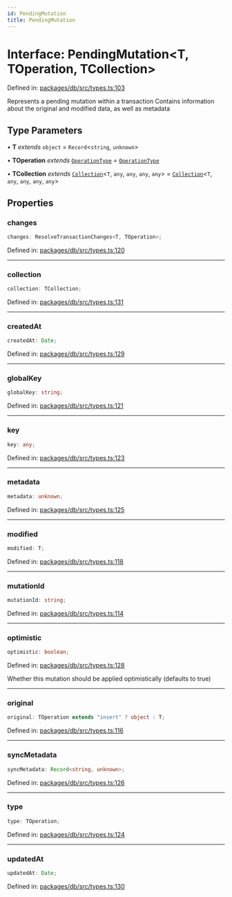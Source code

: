 ```yaml
---
id: PendingMutation
title: PendingMutation
---
```


<!-- DO NOT EDIT: this page is autogenerated from the type comments -->

# Interface: PendingMutation\<T, TOperation, TCollection\>

Defined in: [packages/db/src/types.ts:103](https://github.com/TanStack/db/blob/main/packages/db/src/types.ts#L103)

Represents a pending mutation within a transaction
Contains information about the original and modified data, as well as metadata

## Type Parameters

• **T** *extends* `object` = `Record`\<`string`, `unknown`\>

• **TOperation** *extends* [`OperationType`](../../type-aliases/operationtype.md) = [`OperationType`](../../type-aliases/operationtype.md)

• **TCollection** *extends* [`Collection`](../collection.md)\<`T`, `any`, `any`, `any`, `any`\> = [`Collection`](../collection.md)\<`T`, `any`, `any`, `any`, `any`\>

## Properties

### changes

```ts
changes: ResolveTransactionChanges<T, TOperation>;
```

Defined in: [packages/db/src/types.ts:120](https://github.com/TanStack/db/blob/main/packages/db/src/types.ts#L120)

***

### collection

```ts
collection: TCollection;
```

Defined in: [packages/db/src/types.ts:131](https://github.com/TanStack/db/blob/main/packages/db/src/types.ts#L131)

***

### createdAt

```ts
createdAt: Date;
```

Defined in: [packages/db/src/types.ts:129](https://github.com/TanStack/db/blob/main/packages/db/src/types.ts#L129)

***

### globalKey

```ts
globalKey: string;
```

Defined in: [packages/db/src/types.ts:121](https://github.com/TanStack/db/blob/main/packages/db/src/types.ts#L121)

***

### key

```ts
key: any;
```

Defined in: [packages/db/src/types.ts:123](https://github.com/TanStack/db/blob/main/packages/db/src/types.ts#L123)

***

### metadata

```ts
metadata: unknown;
```

Defined in: [packages/db/src/types.ts:125](https://github.com/TanStack/db/blob/main/packages/db/src/types.ts#L125)

***

### modified

```ts
modified: T;
```

Defined in: [packages/db/src/types.ts:118](https://github.com/TanStack/db/blob/main/packages/db/src/types.ts#L118)

***

### mutationId

```ts
mutationId: string;
```

Defined in: [packages/db/src/types.ts:114](https://github.com/TanStack/db/blob/main/packages/db/src/types.ts#L114)

***

### optimistic

```ts
optimistic: boolean;
```

Defined in: [packages/db/src/types.ts:128](https://github.com/TanStack/db/blob/main/packages/db/src/types.ts#L128)

Whether this mutation should be applied optimistically (defaults to true)

***

### original

```ts
original: TOperation extends "insert" ? object : T;
```

Defined in: [packages/db/src/types.ts:116](https://github.com/TanStack/db/blob/main/packages/db/src/types.ts#L116)

***

### syncMetadata

```ts
syncMetadata: Record<string, unknown>;
```

Defined in: [packages/db/src/types.ts:126](https://github.com/TanStack/db/blob/main/packages/db/src/types.ts#L126)

***

### type

```ts
type: TOperation;
```

Defined in: [packages/db/src/types.ts:124](https://github.com/TanStack/db/blob/main/packages/db/src/types.ts#L124)

***

### updatedAt

```ts
updatedAt: Date;
```

Defined in: [packages/db/src/types.ts:130](https://github.com/TanStack/db/blob/main/packages/db/src/types.ts#L130)
